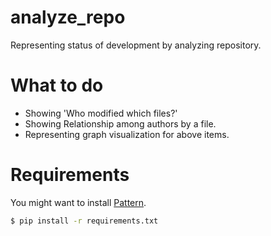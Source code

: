 analyze_repo
============

Representing status of development by analyzing repository.

What to do
==========
* Showing 'Who modified which files?'
* Showing Relationship among authors by a file.
* Representing graph visualization for above items.

Requirements
============
You might want to install [Pattern](https://github.com/clips/pattern).
``` bash
$ pip install -r requirements.txt
```
